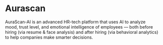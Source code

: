 # Aurascan
AuraScan-AI is an advanced HR-tech platform that uses AI to analyze mood, trust level, and emotional intelligence of employees — both before hiring (via resume &amp; face analysis) and after hiring (via behavioral analytics) to help companies make smarter decisions.
